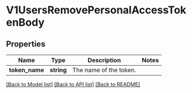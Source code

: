 # V1UsersRemovePersonalAccessTokenBody

## Properties
Name | Type | Description | Notes
------------ | ------------- | ------------- | -------------
**token_name** | **string** | The name of the token. | 

[[Back to Model list]](../../README.md#documentation-for-models) [[Back to API list]](../../README.md#documentation-for-api-endpoints) [[Back to README]](../../README.md)

